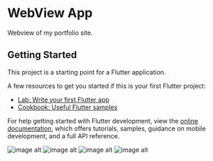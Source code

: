 # WebView App

Webview of my portfolio site.

## Getting Started

This project is a starting point for a Flutter application.

A few resources to get you started if this is your first Flutter project:

- [Lab: Write your first Flutter app](https://docs.flutter.dev/get-started/codelab)
- [Cookbook: Useful Flutter samples](https://docs.flutter.dev/cookbook)

For help getting started with Flutter development, view the
[online documentation](https://docs.flutter.dev/), which offers tutorials,
samples, guidance on mobile development, and a full API reference.



![image alt](https://github.com/Ahmetyilmazz/Flutter_App/blob/800ae5d0c8465d04be525d63b168392d3065db74/webview/Screenshots/Screenshot_1727195441.png)
![image alt](https://github.com/Ahmetyilmazz/Flutter_App/blob/800ae5d0c8465d04be525d63b168392d3065db74/webview/Screenshots/Screenshot_1727195473.png)
![image alt](https://github.com/Ahmetyilmazz/Flutter_App/blob/800ae5d0c8465d04be525d63b168392d3065db74/webview/Screenshots/Screenshot_1727195527.png)
![image alt](https://github.com/Ahmetyilmazz/Flutter_App/blob/800ae5d0c8465d04be525d63b168392d3065db74/webview/Screenshots/Screenshot_1727195455.png)
